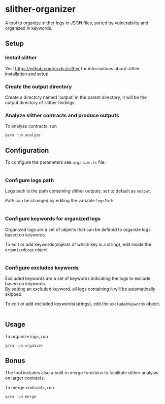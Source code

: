 # slither-organizer
A tool to organize slither logs in JSON files, sorted by vulnerability and organized in keywords.<br/>

## **Setup**

### **Install slither**
Visit https://github.com/crytic/slither for informations about slither installation and setup


### **Create the output directory**
Create a directory named 'output' in the parent directory, it will be the output directory of slither findings.

### **Analyze slither contracts and produce outputs**
To analyze contracts, run
````
yarn run analyze
````

## **Configuration**

To configure the parameters see `organize.ts` file.
<br/><br/>

### **Configure logs path**

Logs path is the path containing slither outputs, set to default as `output`.

Path can be changed by editing the variable `logsPath`.
<br/><br/>

### **Configure keywords for organized logs**

Organized logs are a set of objects that can be defined to organize logs based on keywords.

To edit or add keywords(objects of which key is a string), edit inside the `organizedLogs` object.
<br/><br/>

### **Configure excluded keywords**

Excluded keywords are a set of keywords indicating the logs to exclude based on keywords.<br/>
By setting an excluded keyword, all logs containing it will be automatically skipped.<br/>

To edit or add excluded keywords(strings), edit the `excludedKeywords` object.
<br/><br/>

## **Usage**
To organize logs, run
```
yarn run organize
``` 

## **Bonus**
The tool includes also a built-in merge functions to facilitate slither analysis on larger contracts.

To merge contracts, run
```
yarn run merge
```
